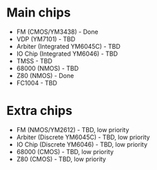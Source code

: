 # Main chips

* FM (CMOS/YM3438) - Done
* VDP (YM7101) - TBD
* Arbiter (Integrated YM6045C) - TBD
* IO Chip (Integrated YM6046) - TBD
* TMSS - TBD
* 68000 (NMOS) - TBD
* Z80 (NMOS) - Done
* FC1004 - TBD

# Extra chips
* FM (NMOS/YM2612) - TBD, low priority
* Arbiter (Discrete YM6045C) - TBD, low priority
* IO Chip (Discrete YM6046) - TBD, low priority
* 68000 (CMOS) - TBD, low priority
* Z80 (CMOS) - TBD, low priority
